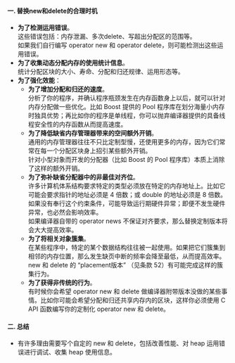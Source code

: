 #### 一. 替换new和delete的合理时机
- **为了检测运用错误**。  
这些错误包括：内存泄漏、多次delete、写超出分配区的范围等。  
如果我们自行编写 operator new 和 operator delete，则可能检测出这些运用错误。  
- **为了收集动态分配内存的使用统计信息**。  
统计分配区块的大小、寿命、分配和归还规律、运用形态等。
- **为了强化效能**：
	- **为了增加分配和归还的速度**。  
分析了你的程序，并确认程序瓶颈发生在内存函数身上以后，就可以针对内存分配做一些优化。比如 Boost 提供的 Pool 程序库在划分海量小内存时独具优势；再比如你的程序是单线程，你可以抛弃编译器提供的具备线程安全性的内存函数从而提高速度。  
	- **为了降低缺省内存管理器带来的空间额外开销**。  
通用的内存管理器往往不只比定制型慢，还使用更多的内存，因为它们常常在每一个分配区块身上招引某些额外开销。  
针对小型对象而开发的分配器（比如 Boost 的 Pool 程序库）本质上消除了这样的额外开销。  
	- **为了弥补缺省分配器中的非最佳对齐位**。  
许多计算机体系结构要求特定的类型必须放在特定的内存地址上。比如它可能会要求指针的地址必须是 4 倍数；或 double 的地址必须是 8 倍数。如果没有奉行这个约束条件，可能导致运行期硬件异常；即便不发生硬件异常，也必然会影响效率。  
如果编译器自带的 operator news 不保证对齐要求，那么替换定制版本将会大大提高效率。  
	- **为了将相关对象簇集**。  
在某些程序中，特定的某个数据结构往往被一起使用。如果把它们簇集到相邻的内存位置，那么发生缺页中断的频率会降至最低，从而提高效率。  
new 和 delete 的 “placement版本” （见条款 52）有可能完成这样的簇集行为。  
	- **为了获得非传统的行为**。  
有时候你会希望 operator new 和 delete 做编译器附带版本没做的某些事情。比如你可能会希望分配和归还共享内存内的区块，这样你必须使用 C API 函数编写你的定制化 operator new 和 delete。

#### 二. 总结
- 有许多理由需要写个自定的 new 和 delete，包括改善性能、对 heap 运用错误进行调试、收集 heap 使用信息。